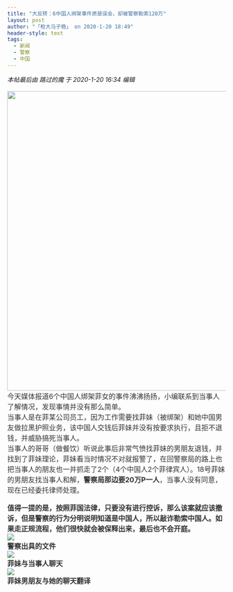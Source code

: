 ```yaml
---
title: "大反转：6中国人绑架事件原是误会，却被警察勒索120万"
layout: post
author: "「枪大马子稳」 on 2020-1-20 18:49"
header-style: text
tags:
  - 新闻
  - 警察
  - 中国
---
```


<head></head>
<body>
 <i class="pstatus"> 本帖最后由 路过的魔 于 2020-1-20 16:34 编辑 </i>
 <br> 
 <br> 
 <div align="left"> 
  <ignore_js_op> 
   <img aid="1328534" src="https://bbs.boniu123.cc/data/attachment/forum/202001/20/163445my9udlmzmy1aq9d1.jpg" zoomfile="data/attachment/forum/202001/20/163445my9udlmzmy1aq9d1.jpg" file="data/attachment/forum/202001/20/163445my9udlmzmy1aq9d1.jpg" width="690" inpost="1"> 
   <div class="tip tip_4 aimg_tip" id="aimg_1328534_menu" style="position: absolute; display: none" disautofocus="true"> 
    <div class="xs0"> 
     <p><strong>1579508160_8296.jpg</strong> <em class="xg1">(144.25 KB, 下载次数: 0)</em></p> 
     <p> <a href="forum.php?mod=attachment&amp;aid=MTMyODUzNHxjMDYwNzViZHwxNTc5NTE5NTM3fDB8NTU0Mzcw&amp;nothumb=yes" target="_blank">下载附件</a> &nbsp;<a href="javascript:;" onclick="showWindow(this.id, this.getAttribute('url'), 'get', 0);" id="savephoto_1328534" url="home.php?mod=spacecp&amp;ac=album&amp;op=saveforumphoto&amp;aid=1328534&amp;handlekey=savephoto_1328534">保存到相册</a> </p> 
     <p class="xg1 y"><span title="2020-1-20 16:34">2&nbsp;小时前</span> 上传</p> 
    </div> 
    <div class="tip_horn"></div> 
   </div> 
  </ignore_js_op> 
 </div> 
 <div align="left"> 
  <font style="color:rgb(51, 51, 51)"><font face="&amp;quot;"><font style="font-size:16px">今天媒体报道6个中国人绑架菲女的事件沸沸扬扬，小编联系到当事人了解情况，发现事情并没有那么简单。<br> </font></font></font> 
 </div> 
 <div align="left"> 
  <font style="color:rgb(51, 51, 51)"><font face="&amp;quot;"><font style="font-size:16px">当事人是在菲某公司员工，因为工作需要找菲妹（被绑架）和她中国男友做拉黑护照业务，该中国人交钱后菲妹并没有按要求执行，且拒不退钱，并威胁搞死当事人。</font></font></font> 
 </div> 
 <div align="left"> 
  <font style="color:rgb(51, 51, 51)"><font face="&amp;quot;"><font style="font-size:16px">当事人的哥哥（做餐饮）听说此事后非常气愤找菲妹的男朋友退钱，并找到了菲妹理论，菲妹看当时情况不对就报警了，在回警察局的路上也把当事人的朋友也一并抓走了2个（4个中国人2个菲律宾人）。18号菲妹的男朋友找当事人和解，<strong>警察局那边要20万P一人</strong>，当事人没有同意，现在已经委托律师处理。</font></font></font> 
 </div>
 <br> 
 <div align="left"> 
  <font style="color:rgb(51, 51, 51)"><font face="&amp;quot;"><font style="font-size:16px"><strong>值得一提的是，按照菲国法律，只要没有进行控诉，那么该案就应该撤诉，但是警察的行为分明说明知道是中国人，所以敲诈勒索中国人。如果走正规流程，他们很快就会被保释出来，最后也不会开庭。</strong></font></font></font> 
 </div> 
 <div align="left"> 
  <font style="color:rgb(51, 51, 51)"><font face="&amp;quot;"><font style="font-size:16px"><img src="https://36img.com/uploads/image/1579508012_2646.jpg?x-oss-process=style/mark" onload="thumbImg(this)"></font></font></font> 
 </div> 
 <div align="left"> 
  <font style="color:rgb(51, 51, 51)"><font face="&amp;quot;"><font style="font-size:16px"><strong>警察出具的文件</strong></font></font></font> 
 </div> 
 <div align="left"> 
  <font style="color:rgb(51, 51, 51)"><font face="&amp;quot;"><font style="font-size:16px"><img src="https://36img.com/uploads/image/1579508023_9224.jpg?x-oss-process=style/mark" onload="thumbImg(this)"></font></font></font> 
 </div> 
 <div align="left"> 
  <font style="color:rgb(51, 51, 51)"><font face="&amp;quot;"><font style="font-size:16px"><strong>菲妹与当事人聊天</strong></font></font></font> 
 </div> 
 <div align="left"> 
  <font style="color:rgb(51, 51, 51)"><font face="&amp;quot;"><font style="font-size:16px"><img src="https://36img.com/uploads/image/1579508032_4514.jpg?x-oss-process=style/mark" onload="thumbImg(this)"></font></font></font> 
 </div> 
 <div align="left"> 
  <font style="color:rgb(51, 51, 51)"><font face="&amp;quot;"><font style="font-size:16px"><strong>菲妹男朋友与她的聊天翻译</strong></font></font></font> 
 </div>
 <br> 
 <br> 
 <br>
</body>


